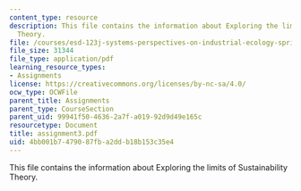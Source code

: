 ```yaml
---
content_type: resource
description: This file contains the information about Exploring the limits of Sustainability
  Theory.
file: /courses/esd-123j-systems-perspectives-on-industrial-ecology-spring-2006/4bb001b7479087fba2ddb18b153c35e4_assignment3.pdf
file_size: 31344
file_type: application/pdf
learning_resource_types:
- Assignments
license: https://creativecommons.org/licenses/by-nc-sa/4.0/
ocw_type: OCWFile
parent_title: Assignments
parent_type: CourseSection
parent_uid: 99941f50-4636-2a7f-a019-92d9d49e165c
resourcetype: Document
title: assignment3.pdf
uid: 4bb001b7-4790-87fb-a2dd-b18b153c35e4
---
```

This file contains the information about Exploring the limits of Sustainability Theory.